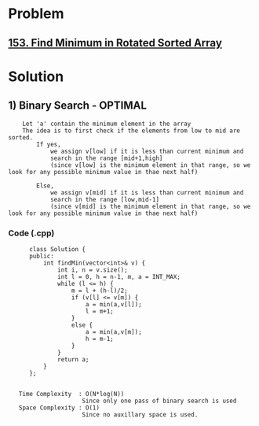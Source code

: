 # Problem

## [153. Find Minimum in Rotated Sorted Array](https://leetcode.com/problems/find-minimum-in-rotated-sorted-array/)


# Solution  

## 1) Binary Search - OPTIMAL

        Let 'a' contain the minimum element in the array
        The idea is to first check if the elements from low to mid are sorted.
            If yes,
                we assign v[low] if it is less than current minimum and
                search in the range [mid+1,high]  
                (since v[low] is the minimum element in that range, so we look for any possible minimum value in thae next half)
                
            Else, 
                we assign v[mid] if it is less than current minimum and
                search in the range [low,mid-1]  
                (since v[mid] is the minimum element in that range, so we look for any possible minimum value in thae next half)
        
     
   ### Code (.cpp)
   
          class Solution {
          public:
              int findMin(vector<int>& v) {
                  int i, n = v.size();
                  int l = 0, h = n-1, m, a = INT_MAX;
                  while (l <= h) {
                      m = l + (h-l)/2;
                      if (v[l] <= v[m]) {
                          a = min(a,v[l]);
                          l = m+1;
                      }
                      else {
                          a = min(a,v[m]);
                          h = m-1;
                      }
                  }
                  return a;
              }
          };
          
          
       Time Complexity  : O(N*log(N)) 
                         Since only one pass of binary search is used
       Space Complexity : O(1)
                         Since no auxillary space is used.
